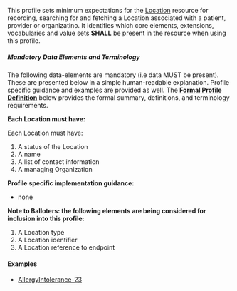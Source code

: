 This profile sets minimum expectations for the [Location] resource for recording, searching for and fetching a Location associated with a patient, provider or organizatino. It identifies which core elements, extensions, vocabularies and value sets **SHALL** be present in the resource when using this profile.


##### Mandatory Data Elements and Terminology


The following data-elements are mandatory (i.e data MUST be present). These are presented below in a simple human-readable explanation.  Profile specific guidance and examples are provided as well.  The [**Formal Profile Definition**](#profile) below provides the  formal summary, definitions, and  terminology requirements.  

**Each Location must have:**

Each Location must have:

1. A status of the Location
1. A name
1. A list of contact information
1. A managing Organization

**Profile specific implementation guidance:**
 
 * none

[Location]:  http://hl7.org/fhir/location.html

 **Note to Balloters:  the following elements are being considered for inclusion into this profile:**

1. A Location type
1. A  Location identifier
1. A  Location reference to endpoint



#### Examples
   
   - [AllergyIntolerance-23](AllergyIntolerance-23.html)

